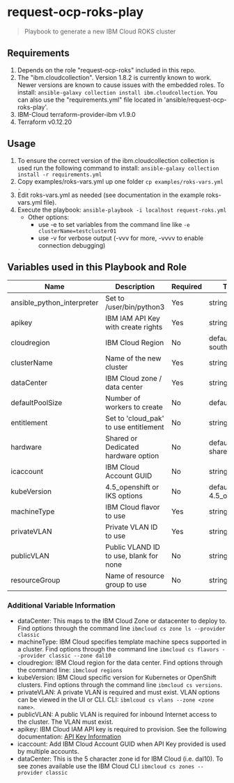 # request-ocp-roks-play

> Playbook to generate a new IBM Cloud ROKS cluster

## Requirements

1. Depends on the role "request-ocp-roks" included in this repo.
2. The "ibm.cloudcollection". Version 1.8.2 is currently known to work. Newer versions are known to cause issues with the embedded roles. To install: `ansible-galaxy collection install ibm.cloudcollection`. You can also use the "requirements.yml" file located in 'ansible/request-ocp-roks-play'. 
3. IBM-Cloud terraform-provider-ibm v1.9.0
4. Terraform v0.12.20
## Usage

1. To ensure the correct version of the ibm.cloudcollection collection is used run the following command to install: `ansible-galaxy collection install -r requirements.yml`
2. Copy examples/roks-vars.yml up one folder
   `cp examples/roks-vars.yml .`
3. Edit roks-vars.yml as needed (see documentation in the example roks-vars.yml file).
4. Execute the playbook: `ansible-playbook -i localhost request-roks.yml`
    * Other options:
        * use -e to set variables from the command line like `-e clusterName=testcluster01`
        * use -v for verbose output (-vvv for more, -vvvv to enable connection debugging)

## Variables used in this Playbook and Role

| Name              | Description                            | Required | Type                   |
|-------------------|----------------------------------------|----------|------------------------|
| ansible_python_interpreter | Set to /user/bin/python3      | Yes      | string                 |
| apikey            | IBM IAM API Key with create rights     | Yes      | string                 |
| cloudregion       | IBM Cloud Region                       | No       | default: us-south      |
| clusterName       | Name of the new cluster                | Yes      | string                 |
| dataCenter        | IBM Cloud zone / data center           | Yes      | string                 |
| defaultPoolSize   | Number of workers to create            | No       | default: 2             |
| entitlement       | Set to 'cloud_pak' to use entitlement  | No       | string                 |
| hardware          | Shared or Dedicated hardware option    | No       | default: shared        |
| icaccount         | IBM Cloud Account GUID                 | No       | string                 |
| kubeVersion       | 4.5_openshift or IKS options           | No       | default: 4.5_openshift |
| machineType       | IBM Cloud flavor to use                | Yes      | string                 |
| privateVLAN       | Private VLAN ID to use                 | Yes      | string                 |
| publicVLAN        | Public VLAND ID to use, blank for none | No       | string                 |
| resourceGroup     | Name of resource group to use          | No       | string                 |

### Additional Variable Information

* dataCenter: This maps to the IBM Cloud Zone or datacenter to deploy to. Find options through the command line `ibmcloud cs zone ls --provider classic`
* machineType: IBM Cloud specifies template machine specs supported in a cluster. Find options through the command line `ibmcloud cs flavors --provider classic --zone dal10`
* cloudregion: IBM Cloud region for the data center. Find options through the command line: `ibmcloud regions`
* kubeVersion: IBM Cloud specific version for Kubernetes or OpenShift clusters. Find options through the command line `ibmcloud cs versions`.
* privateVLAN: A private VLAN is required and must exist. VLAN options can be viewed in the UI or CLI. CLI: `ibmlcoud cs vlans --zone <zone name>`.
* publicVLAN: A public VLAN is required for inbound Internet access to the cluster. The VLAN must exist.
* apikey: IBM Cloud IAM API key is required to provision. See the following documentation: [API Key Information](https://cloud.ibm.com/docs/openshift?topic=openshift-users#api_key)
* icaccount: Add IBM Cloud Account GUID when API Key provided is used by multiple accounts.
* dataCenter: This is the 5 character zone id for IBM Cloud (i.e. dal10). To see zones available use the IBM Cloud CLI `ibmcloud cs zones --provider classic`

